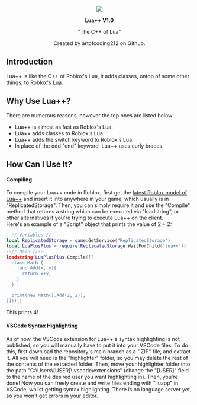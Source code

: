 
<p align="center">
  <img src="https://github.com/artofcoding212/LuaPlusPlus/assets/166761070/2c666901-8e09-45fa-b07c-e16160b069dd">
</p>

<div align="center">
  <b>Lua++ V1.0</b>
  <p>"The C++ of Lua"</p>
  <p>Created by artofcoding212 on Github.</p>
</div>


## Introduction
Lua++ is like the C++ of Roblox's Lua, it adds classes, ontop of some other things, to Roblox's Lua.

## Why Use Lua++?
There are numerous reasons, however the top ones are listed below:
* Lua++ is almost as fast as Roblox's Lua.
* Lua++ adds classes to Roblox's Lua.
* Lua++ adds the switch keyword to Roblox's Lua.
* In place of the odd "end" keyword, Lua++ uses curly braces.

## How Can I Use It?
#### Compiling
To compile your Lua++ code in Roblox, first get the [latest Roblox model of Lua++](https://create.roblox.com/store/asset/17809928169/Lua-V10) and insert it into anywhere in your game, which usually is in "ReplicatedStorage". Then, you can simply require it and use the "Compile" method that returns a string which can be executed via "loadstring", or other alternatives if you're trying to execute Lua++ on the client.\
Here's an example of a "Script" object that prints the value of 2 + 2:
```lua
--// Variables //--
local ReplicatedStorage = game:GetService("ReplicatedStorage")
local LuaPlusPlus = require(ReplicatedStorage:WaitForChild("lua++"))
--// Main //--
loadstring(LuaPlusPlus.Compile([[
  class Math {
    func Add(x, y){
      return x+y;
    }
  }

  print(new Math().Add(2, 2));
]]))()
```
This prints 4!
#### VSCode Syntax Highlighting
As of now, the VSCode extension for Lua++'s syntax highlighting is not published, so you will manually have to put it into your VSCode files. To do this, first download the repository's main branch as a ".ZIP" file, and extract it. All you will need is the "highlighter" folder, so you may delete the rest of the contents of the extracted folder.
Then, move your highlighter folder into the path "C:\Users\\[USER\]\\.vscode\extensions" (change the "\[USER\]" field to the name of the desired user you want highlighting in). Then, you're done! Now you can freely create and write files ending with ".luapp" in VSCode, whilst getting syntax highlighting. There is no language server yet, so you won't get errors in your editor.
